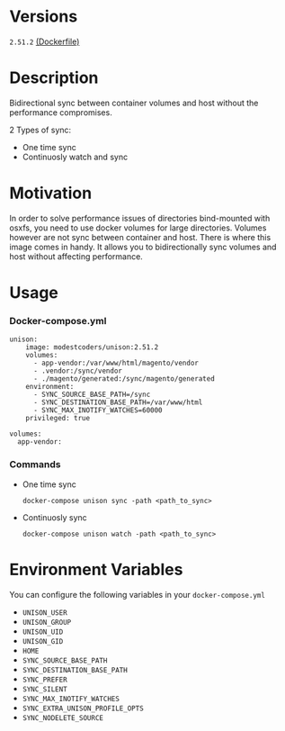 # Versions

`2.51.2` [(Dockerfile)](https://github.com/ModestCoders/dockerfiles/tree/master/unison/2.51.2)


# Description
Bidirectional sync between container volumes and host without the performance compromises.

2 Types of sync:

* One time sync
* Continuosly watch and sync

# Motivation
In order to solve performance issues of directories bind-mounted with osxfs, you need to use docker volumes for large directories. Volumes however are not sync between container and host. There is where this image comes in handy. It allows you to bidirectionally sync volumes and host without affecting performance.

# Usage

### Docker-compose.yml
```
unison:
    image: modestcoders/unison:2.51.2
    volumes:
      - app-vendor:/var/www/html/magento/vendor
      - .vendor:/sync/vendor
      - ./magento/generated:/sync/magento/generated
    environment:
      - SYNC_SOURCE_BASE_PATH=/sync
      - SYNC_DESTINATION_BASE_PATH=/var/www/html
      - SYNC_MAX_INOTIFY_WATCHES=60000
    privileged: true

volumes:
  app-vendor:
```

### Commands

* One time sync

	```
	docker-compose unison sync -path <path_to_sync>
	```

* Continuosly sync

	```
	docker-compose unison watch -path <path_to_sync>
	```

# Environment Variables

You can configure the following variables in your `docker-compose.yml`

* `UNISON_USER`
* `UNISON_GROUP`
* `UNISON_UID`
* `UNISON_GID`
* `HOME`
* `SYNC_SOURCE_BASE_PATH`
* `SYNC_DESTINATION_BASE_PATH`
* `SYNC_PREFER`
* `SYNC_SILENT`
* `SYNC_MAX_INOTIFY_WATCHES`
* `SYNC_EXTRA_UNISON_PROFILE_OPTS`
* `SYNC_NODELETE_SOURCE`